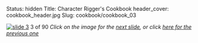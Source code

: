 Status: hidden
Title: Character Rigger's Cookbook
header_cover: cookbook_header.jpg
Slug: cookbook/cookbook_03

[![slide 3](https://dl.dropboxusercontent.com/u/2977490/presentations/cookbook/img3.jpg)](cookbook_04)
3 of 90
_Click on the image for the [next slide](cookbook_04), or click [here for the previous one](cookbook_02)_
